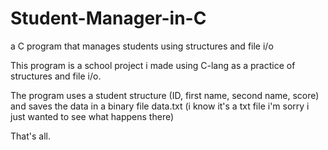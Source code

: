 # Student-Manager-in-C
a C program that manages students using structures and file i/o

This program is a school project i made using C-lang as a practice of structures and file i/o.

The program uses a student structure (ID, first name, second name, score) and saves the data in a binary file data.txt
(i know it's a txt file i'm sorry i just wanted to see what happens there)

That's all.


